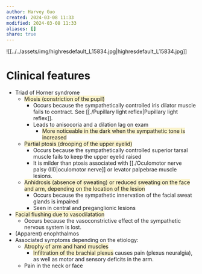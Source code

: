```yaml
---
author: Harvey Guo
created: 2024-03-08 11:33
modified: 2024-03-08 11:33
aliases: []
share: true
---
```

![[../../assets/img/highresdefault_L15834.jpg|highresdefault_L15834.jpg]]
# Clinical features
- Triad of Horner syndrome 
	- <span style="background:rgba(240, 200, 0, 0.2)">Miosis (constriction of the pupil)</span>
		- Occurs because the sympathetically controlled iris dilator muscle fails to contract. See [[./Pupillary light reflex|Pupillary light reflex]].
		- Leads to anisocoria and a dilation lag on exam
			- <span style="background:rgba(240, 200, 0, 0.2)">More noticeable in the dark when the sympathetic tone is increased</span>
	- <span style="background:rgba(240, 200, 0, 0.2)">Partial ptosis (drooping of the upper eyelid)</span>
		- Occurs because the sympathetically controlled superior tarsal muscle fails to keep the upper eyelid raised
		- It is milder than ptosis associated with [[./Oculomotor nerve palsy (III)|oculomotor nerve]] or levator palpebrae muscle lesions.
	- <span style="background:rgba(240, 200, 0, 0.2)">Anhidrosis (absence of sweating) or reduced sweating on the face and arm, depending on the location of the lesion</span>
		- Occurs because the sympathetic innervation of the facial sweat glands is impaired
		- Seen in central and preganglionic lesions 
- <span style="background:rgba(240, 200, 0, 0.2)">Facial flushing due to vasodilatation</span> 
	- Occurs because the vasoconstrictive effect of the sympathetic nervous system is lost.
- (Apparent) enophthalmos 
- Associated symptoms depending on the etiology:
	- <span style="background:rgba(240, 200, 0, 0.2)">Atrophy of arm and hand muscles </span>
		- <span style="background:rgba(240, 200, 0, 0.2)">Infiltration of the brachial plexus</span> causes pain (plexus neuralgia), as well as motor and sensory deficits in the arm.
	- Pain in the neck or face 